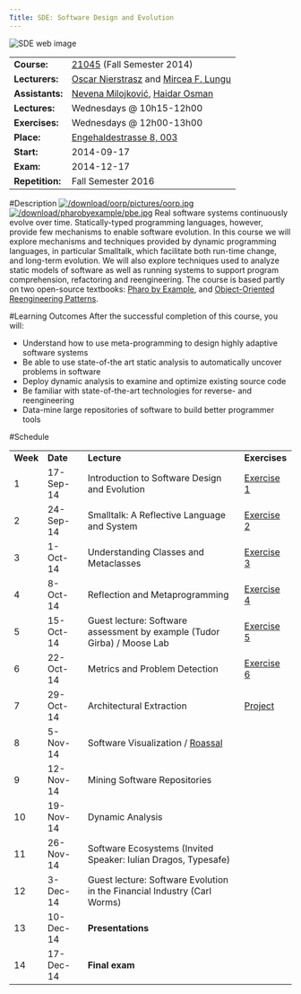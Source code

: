 ```yaml
---
Title: SDE: Software Design and Evolution
---
```


![SDE web image](%assets_url%/files/5d/x6asdk42eywwaescaa9so1ipx598bl/sde-web.jpg)

| | |
|---|---|
|**Course:**|[21045](https://ilias.unibe.ch/goto_ilias3_unibe_crs_700243.html) (Fall Semester 2014)
|**Lecturers:**|[Oscar Nierstrasz](%base_url%/staff/oscar) and [Mircea F. Lungu](%base_url%/staff/mircea)
|**Assistants:**|[Nevena Milojković](%base_url%/staff/Milojkovic), [Haidar Osman](%base_url%/staff/Osman)
|**Lectures:**|Wednesdays @ 10h15-12h00
|**Exercises:**|Wednesdays @ 12h00-13h00
|**Place:**|[Engehaldestrasse 8, 003](%base_url%/contact/maps)
|**Start:**|2014-09-17
|**Exam:**|2014-12-17
|**Repetition:**|Fall Semester 2016

#Description
[![/download/oorp/pictures/oorp.jpg](%assets_url%/download/oorp/pictures/oorp.jpg)](http://scg.unibe.ch/download/oorp)
[![/download/pharobyexample/pbe.jpg](%assets_url%/download/pharobyexample/pbe.jpg)](http://PharoByExample.org)
Real software systems continuously evolve over time. Statically-typed programming languages, however, provide few mechanisms to enable software evolution. In this course we will explore mechanisms and techniques provided by dynamic programming languages, in particular Smalltalk, which facilitate both run-time change, and long-term evolution. We will also explore techniques used to analyze static models of software as well as running systems to support program comprehension, refactoring and reengineering. The course is based partly on two open-source textbooks: [Pharo by Example](http://PharoByExample.org), and [Object-Oriented Reengineering Patterns](%assets_url%/download/oorp/).

#Learning Outcomes
After the successful completion of this course, you will: 

-  Understand how to use meta-programming to design highly adaptive software systems
-  Be able to use state-of-the art static analysis to automatically uncover problems in software 
-  Deploy dynamic analysis to examine and optimize existing source code
-  Be familiar with state-of-the-art technologies for reverse- and reengineering 
-  Data-mine large repositories of software to build better programmer tools



#Schedule

| | | | |
|---|---|---|---|
|	**Week**	|	**Date**	|	**Lecture** | **Exercises**
|	1	|	17-Sep-14	|	Introduction to Software Design and Evolution | [Exercise 1](%assets_url%/download/lectures/sde2014-exercises/Assignment1.pdf)
|	2	|	24-Sep-14	|	Smalltalk: A Reflective Language and System	|   [Exercise 2](%assets_url%/download/lectures/sde2014-exercises/Assignment2.pdf)
|	3	|	1-Oct-14	|	Understanding Classes and Metaclasses	|	[Exercise 3](%assets_url%/download/lectures/sde2014-exercises/Assignment3.pdf)
|	4	|	8-Oct-14	|	Reflection and Metaprogramming	|	[Exercise 4](%assets_url%/download/lectures/sde2014-exercises/Assignment4.pdf)
|	5	|	15-Oct-14	|	Guest lecture: Software assessment by example (Tudor Girba) / Moose Lab	|	[Exercise 5](%assets_url%/download/lectures/sde2014-exercises/Assignment5.pdf)
|	6	|	22-Oct-14	|	Metrics and Problem Detection	|	[Exercise 6](%assets_url%/download/lectures/sde2014-exercises/Assignment6.pdf)
|	7	|	29-Oct-14	|	Architectural Extraction	|	[Project](%assets_url%/download/lectures/sde2014-exercises/project.pdf)
|	8	|	5-Nov-14	|	Software Visualization / [Roassal](%base_url%/staff/merino/Visualisation)
|	9	|	12-Nov-14	|	Mining Software Repositories
|	10	|	19-Nov-14	|	Dynamic Analysis
|	11	|	26-Nov-14	|	Software Ecosystems (Invited Speaker: Iulian Dragos, Typesafe)
|	12	|	3-Dec-14	|	Guest lecture: Software Evolution in the Financial Industry (Carl Worms)
|	13	|	10-Dec-14	|	**Presentations**
|	14	|	17-Dec-14	|	**Final exam**
